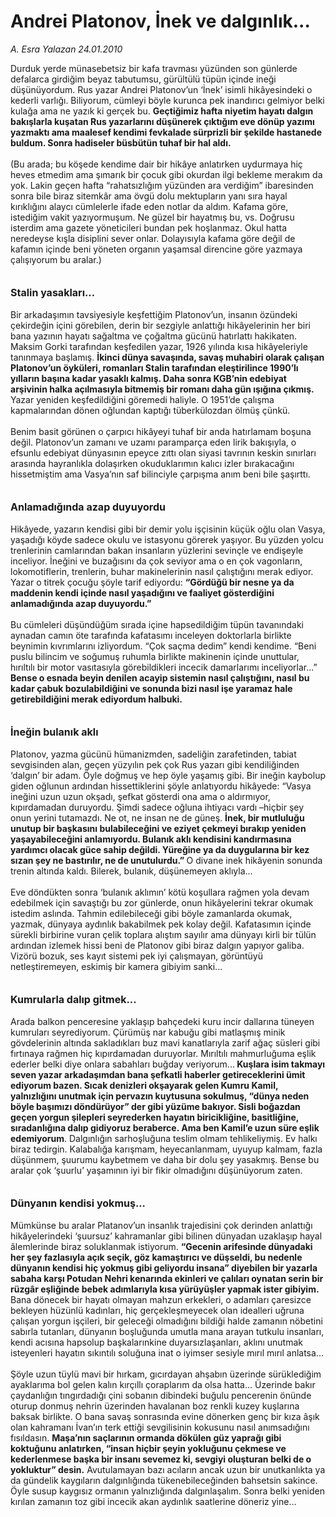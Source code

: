 # Andrei Platonov, İnek ve dalgınlık...

*A. Esra Yalazan 24.01.2010*

<div class="taraf_structure_2col_1zq">
<div class="margen_n">



 <p>Durduk yerde münasebetsiz bir kafa travması yüzünden son günlerde defalarca girdiğim beyaz tabutumsu, gürültülü tüpün içinde ineği düşünüyordum. Rus yazar Andrei Platonov’un ‘İnek’ isimli hikâyesindeki o kederli varlığı. Biliyorum, cümleyi böyle kurunca pek inandırıcı gelmiyor belki kulağa ama ne yazık ki gerçek bu. <b>Geçtiğimiz hafta niyetim hayatı dalgın bakışlarla kuşatan Rus yazarlarını düşünerek çıktığım eve dönüp yazımı yazmaktı ama maalesef kendimi fevkalade sürprizli bir şekilde hastanede buldum. Sonra hadiseler büsbütün tuhaf bir hal aldı. </b><br/><br/>(Bu arada; bu köşede kendime dair bir hikâye anlatırken uydurmaya hiç heves etmedim ama şımarık bir çocuk gibi okurdan ilgi bekleme merakım da yok. Lakin geçen hafta “rahatsızlığım yüzünden ara verdiğim” ibaresinden sonra bile biraz sitemkâr ama övgü dolu mektupların yanı sıra hayal kırıklığını alaycı cümlelerle ifade eden notlar da aldım. Kafama göre, istediğim vakit yazıyormuşum. Ne güzel bir hayatmış bu, vs. Doğrusu isterdim ama gazete yöneticileri bundan pek hoşlanmaz. Okul hatta neredeyse kışla disiplini sever onlar. Dolayısıyla kafama göre değil de kafamın içinde beni yöneten organın yaşamsal direncine göre yazmaya çalışıyorum bu aralar.)<b> <br/><br/><br/><font size="3">Stalin yasakları...</font></b> <br/><br/>Bir arkadaşımın tavsiyesiyle keşfettiğim Platonov’un, insanın özündeki çekirdeğin içini görebilen, derin bir sezgiyle anlattığı hikâyelerinin her biri bana yazının hayatı sağaltma ve çoğaltma gücünü hatırlattı hakikaten. Maksim Gorki tarafından keşfedilen yazar, 1926 yılında kısa hikâyeleriyle tanınmaya başlamış. <b>İkinci dünya savaşında, savaş muhabiri olarak çalışan Platonov’un öyküleri, romanları Stalin tarafından eleştirilince 1990’lı yılların başına kadar yasaklı kalmış. Daha sonra KGB’nin edebiyat arşivinin halka açılmasıyla bitmemiş bir romanı daha gün ışığına çıkmış. </b>Yazar yeniden keşfedildiğini göremedi haliyle. O 1951’de çalışma kapmalarından dönen oğlundan kaptığı tüberkülozdan ölmüş çünkü. <br/><br/>Benim basit görünen o çarpıcı hikâyeyi tuhaf bir anda hatırlamam boşuna değil. Platonov’un zamanı ve uzamı paramparça eden lirik bakışıyla, o efsunlu edebiyat dünyasının epeyce zıttı olan siyasi tavrının keskin sınırları arasında hayranlıkla dolaşırken okuduklarımın kalıcı izler bırakacağını hissetmiştim ama Vasya’nın saf bilinciyle çarpışma anım beni bile şaşırttı. <b><br/><br/><br/><font size="3">Anlamadığında azap duyuyordu</font></b> <br/><br/>Hikâyede, yazarın kendisi gibi bir demir yolu işçisinin küçük oğlu olan Vasya, yaşadığı köyde sadece okulu ve istasyonu görerek yaşıyor. Bu yüzden yolcu trenlerinin camlarından bakan insanların yüzlerini sevinçle ve endişeyle inceliyor. İneğini ve buzağısını da çok seviyor ama o en çok vagonların, lokomotiflerin, trenlerin, buhar makinelerinin nasıl çalıştığını merak ediyor. Yazar o titrek çocuğu şöyle tarif ediyordu: <b>“Gördüğü bir nesne ya da maddenin kendi içinde nasıl yaşadığını ve faaliyet gösterdiğini anlamadığında azap duyuyordu.” </b><br/><br/>Bu cümleleri düşündüğüm sırada içine hapsedildiğim tüpün tavanındaki aynadan camın öte tarafında kafatasımı inceleyen doktorlarla birlikte beynimin kıvrımlarını izliyordum. “Çok saçma dedim” kendi kendime. “Beni puslu bilincim ve soğumuş ruhumla birlikte makinenin içinde unuttular, hırıltılı bir motor vasıtasıyla görebildikleri incecik damarlarımı inceliyorlar...” <b>Bense o esnada beyin denilen acayip sistemin nasıl çalıştığını, nasıl bu kadar çabuk bozulabildiğini ve sonunda bizi nasıl işe yaramaz hale getirebildiğini merak ediyordum halbuki. </b><b><br/><br/><br/><font size="3">İneğin bulanık aklı</font></b> <br/><br/>Platonov, yazma gücünü hümanizmden, sadeliğin zarafetinden, tabiat sevgisinden alan, geçen yüzyılın pek çok Rus yazarı gibi kendiliğinden ‘dalgın’ bir adam. Öyle doğmuş ve hep öyle yaşamış gibi. Bir ineğin kaybolup giden oğlunun ardından hissettiklerini şöyle anlatıyordu hikâyede: “Vasya ineğini uzun uzun okşadı, şefkat gösterdi ona ama o aldırmıyor, kıpırdamadan duruyordu. Şimdi sadece oğluna ihtiyacı vardı –hiçbir şey onun yerini tutamazdı. Ne ot, ne insan ne de güneş. <b>İnek, bir mutluluğu unutup bir başkasını bulabileceğini ve eziyet çekmeyi bırakıp yeniden yaşayabileceğini anlamıyordu. Bulanık aklı kendisini kandırmasına yardımcı olacak güce sahip değildi. Yüreğine ya da duygularına bir kez sızan şey ne bastırılır, ne de unutulurdu.” </b>O divane inek hikâyenin sonunda trenin altında kaldı. Bilerek, bulanık, düşünemeyen aklıyla... <br/><br/>Eve döndükten sonra ‘bulanık aklımın’ kötü koşullara rağmen yola devam edebilmek için savaştığı bu zor günlerde, onun hikâyelerini tekrar okumak istedim aslında. Tahmin edilebileceği gibi böyle zamanlarda okumak, yazmak, dünyaya aydınlık bakabilmek pek kolay değil. Kafatasımın içinde sürekli birbirine vuran çelik toplara alıştım sayılır ama dünyayı kirli bir tülün ardından izlemek hissi beni de Platonov gibi biraz dalgın yapıyor galiba. Vizörü bozuk, ses kayıt sistemi pek iyi çalışmayan, görüntüyü netleştiremeyen, eskimiş bir kamera gibiyim sanki...<b> <br/><br/><br/><font size="3">Kumrularla dalıp gitmek...</font></b> <br/><br/>Arada balkon penceresine yaklaşıp bahçedeki kuru incir dallarına tüneyen kumruları seyrediyorum. Çürümüş nar kabuğu gibi matlaşmış minik gövdelerinin altında sakladıkları buz mavi kanatlarıyla zarif ağaç süsleri gibi fırtınaya rağmen hiç kıpırdamadan duruyorlar. Mırıltılı mahmurluğuma eşlik ederler belki diye onlara sabahları buğday veriyorum...<b> Kuşlara isim takmayı seven yazar arkadaşımdan bana şefkatli haberler getireceklerini ümit ediyorum bazen. Sıcak denizleri okşayarak gelen Kumru Kamil, yalnızlığını unutmak için pervazın kuytusuna sokulmuş, “dünya neden böyle başımızı döndürüyor” der gibi yüzüme bakıyor. Sisli boğazdan geçen yorgun şilepleri seyrederken hayatın biricikliğine, basitliğine, sıradanlığına dalıp gidiyoruz beraberce. Ama ben Kamil’e uzun süre eşlik edemiyorum</b>. Dalgınlığın sarhoşluğuna teslim olmam tehlikeliymiş. Ev halkı biraz tedirgin. Kalabalığa karışmam, heyecanlanmam, uyuyup kalmam, fazla düşünmem, şuurumu kaybetmem ve daha bir dolu şey yasakmış. Bense bu aralar çok ‘şuurlu’ yaşamının iyi bir fikir olmadığını düşünüyorum zaten. <b><br/><br/><br/><font size="3">Dünyanın kendisi yokmuş...</font></b> <br/><br/>Mümkünse bu aralar Platanov’un insanlık trajedisini çok derinden anlattığı hikâyelerindeki ‘şuursuz’ kahramanlar gibi bilinen dünyadan uzaklaşıp hayal âlemlerinde biraz soluklanmak istiyorum. <b>“Gecenin arifesinde dünyadaki her şey fazlasıyla açık seçik, göz kamaştırıcı ve düşseldi, bu nedenle dünyanın kendisi hiç yokmuş gibi geliyordu insana” diyebilen bir yazarla sabaha karşı Potudan Nehri kenarında ekinleri ve çalıları oynatan serin bir rüzgâr eşliğinde bebek adımlarıyla kısa yürüyüşler yapmak ister gibiyim.</b> Bana dönecek bir hayatı olmayan mahzun erkekleri, o adamları çaresizce bekleyen hüzünlü kadınları, hiç gerçekleşmeyecek olan idealleri uğruna çalışan yorgun işçileri, bir geleceği olmadığını bildiği halde zamanın nöbetini sabırla tutanları, dünyanın boşluğunda umutla mana arayan tutkulu insanları, kendi acısına hapsolup başkalarınkine duyarsızlaşanları, aklını unutmak isteyenleri hayatın sıkıntılı soluğuna inat o iyimser sesiyle mırıl mırıl anlatsa... <br/><br/>Şöyle uzun tüylü mavi bir hırkam, gıcırdayan ahşabın üzerinde sürüklediğim ayaklarıma bol gelen kalın kırçıllı çoraplarım da olsa hatta... Üzerinde bakır çaydanlığın tıngırdadığı çini sobanın dibindeki buğulu pencerenin önünde oturup donmuş nehrin üzerinden havalanan boz renkli kuzey kuşlarına baksak birlikte. O bana savaş sonrasında evine dönerken genç bir kıza âşık olan kahramanı İvan’ın terk ettiği sevgilisinin kokusunu nasıl anımsadığını fısıldasın. <b>Maşa’nın saçlarının ormanda dökülen güz yaprağı gibi koktuğunu anlatırken, “insan hiçbir şeyin yokluğunu çekmese ve kederlenmese başka bir insanı sevemez ki, sevgiyi oluşturan belki de o yokluktur” desin.</b> Avutulamayan bazı acıların ancak uzun bir unutkanlıkta ya da gündelik kaygıların dalgınlığında tükenebileceğinden bahsetsin sakince. Öyle susup kaygısız ormanın yalnızlığında dalgınlaşalım. Sonra belki yeniden kırılan zamanın toz gibi incecik akan aydınlık saatlerine döneriz yine...</p>
<br/>
<br/>
<br/>



<br/>


<div id="taraf_not">
</div>

</div>


</div>
